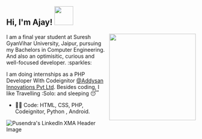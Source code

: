 <h2> Hi, I'm Ajay! <img src="https://media.giphy.com/media/l0Iyn34fotpL8K9wI/giphy.gif" width="50"></h2>
<img align='right' src="https://media.giphy.com/media/3GYmecuz4ncOc/giphy.gif" width="230">
I am a final year student at Suresh GyanVihar University, Jaipur, pursuing my Bachelors in Computer Engineering.<br>
And also an optimisitic, curious and well-focused developer. :sparkles: <br>

I am doing internships as a PHP Developer With Codeignitor [@Addysan Innovations Pvt Ltd](https://www.addysan.com/).
Besides coding, I like Travelling :Solo: and sleeping :sleeping:
- :man_technologist: Code: HTML, CSS, PHP, Codeignitor, Python , Android.
<a href="https://www.linkedin.com/in/ajay-sah-864121168/">
  <img align="left" alt="Pusendra's LinkedIn" src="https://www.linkedin.com/in/ajay-sah-864121168/"/>
</a>
XMA Header Image
